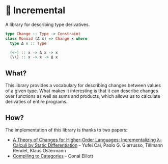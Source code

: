 # 🧬 Incremental

A library for describing type derivatives.

```haskell
type Change :: Type -> Constraint
class Monoid (Δ x) => Change x where
  type Δ x :: Type

  (<~) :: x -> Δ x -> x
  (\\) :: x -> x -> Δ x
```

## What?

This library provides a vocabulary for describing changes between values of a
given type. What makes it interesting is that it can describe changes over
functions as well as sums and products, which allows us to calculate derivaties
of entire programs.

## How?

The implementation of this library is thanks to two papers:

- [A Theory of Changes for Higher-Order Languages: Incrementalizing λ-Calculi by Static Differentiation](https://arxiv.org/abs/1312.0658) - Yufei Cai, Paolo G. Giarrusso, Tillmann Rendel, Klaus Ostermann
- [Compiling to Categories](http://conal.net/papers/compiling-to-categories/) - Conal Elliott

